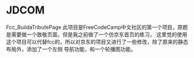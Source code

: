 # JDCOM
Fcc_BuildaTributePage
此项目是FreeCodeCamp中文社区的第一个项目，原题是需要做一个致敬页面，但是我之前做了一个仿京东首页的练习，
这里觉的使用这个项目可以代替fcc的，所以对京东的项目又进行了一些修改，除了原来的静态布局外，添加了一个左侧
导航功能，和一个轮播图功能。
